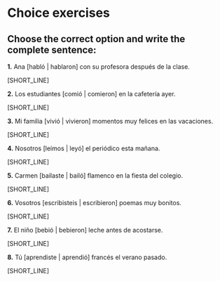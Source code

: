 # Choice exercises

## Choose the correct option and write the complete sentence:

**1.** Ana [habló | hablaron] con su profesora después de la clase.

[SHORT_LINE]

**2.** Los estudiantes [comió | comieron] en la cafetería ayer.

[SHORT_LINE]

**3.** Mi familia [vivió | vivieron] momentos muy felices en las vacaciones.

[SHORT_LINE]

**4.** Nosotros [leímos | leyó] el periódico esta mañana.

[SHORT_LINE]

**5.** Carmen [bailaste | bailó] flamenco en la fiesta del colegio.

[SHORT_LINE]

**6.** Vosotros [escribisteis | escribieron] poemas muy bonitos.

[SHORT_LINE]

**7.** El niño [bebió | bebieron] leche antes de acostarse.

[SHORT_LINE]

**8.** Tú [aprendiste | aprendió] francés el verano pasado.

[SHORT_LINE]